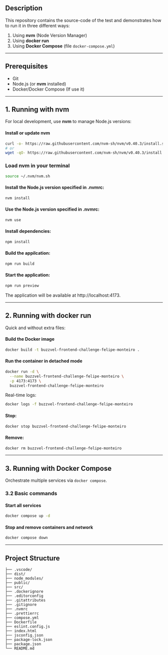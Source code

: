 ## Description

This repository contains the source-code of the test and demonstrates how to run it in three different ways:

1. Using **nvm** (Node Version Manager)
2. Using **docker run**
3. Using **Docker Compose** (file `docker-compose.yml`)

---

## Prerequisites

- Git
- Node.js (or **nvm** installed)
- Docker/Docker Compose  (If use it)

---

## 1. Running with nvm

For local development, use **nvm** to manage Node.js versions:

#### Install or update nvm

```bash
curl -o- https://raw.githubusercontent.com/nvm-sh/nvm/v0.40.3/install.sh | bash
# or
wget -qO- https://raw.githubusercontent.com/nvm-sh/nvm/v0.40.3/install.sh | bash
```

### Load nvm in your terminal

```bash
source ~/.nvm/nvm.sh
```

#### Install the Node.js version specified in .nvmrc:

```bash
nvm install
```
#### Use the Node.js version specified in .nvmrc:

```bash
nvm use
```
#### Install dependencies:

```bash
npm install
```
#### Build the appilcation:

```bash
npm run build
```
#### Start the application:

```bash
npm run preview
```

The application will be available at http://localhost:4173.

---

## 2. Running with docker run

Quick and without extra files:

#### Build the Docker image

```bash
docker build -t buzzvel-frontend-challenge-felipe-monteiro .
```
#### Run the container in detached mode

```bash
docker run -d \
  --name buzzvel-frontend-challenge-felipe-monteiro \
  -p 4173:4173 \
  buzzvel-frontend-challenge-felipe-monteiro
```

Real-time logs:

```bash
docker logs -f buzzvel-frontend-challenge-felipe-monteiro
```

#### Stop:

```bash
docker stop buzzvel-frontend-challenge-felipe-monteiro
```
#### Remove:

```bash
docker rm buzzvel-frontend-challenge-felipe-monteiro
```

---

## 3. Running with Docker Compose

Orchestrate multiple services via `docker compose`.

### 3.2 Basic commands

#### Start all services

```bash
docker compose up -d
```

#### Stop and remove containers and network

```bash
docker compose down
```

---

## Project Structure

```
├── .vscode/
├── dist/
├── node_modules/
├── public/
├── src/
├── .dockerignore
├── .editorconfig
├── .gitattributes
├── .gitignore
├── .nvmrc
├── .prettierrc
├── compose.yml
├── Dockerfile
├── eslint.config.js
├── index.html
├── jsconfig.json
├── package-lock.json
├── package.json
└── README.md
```
